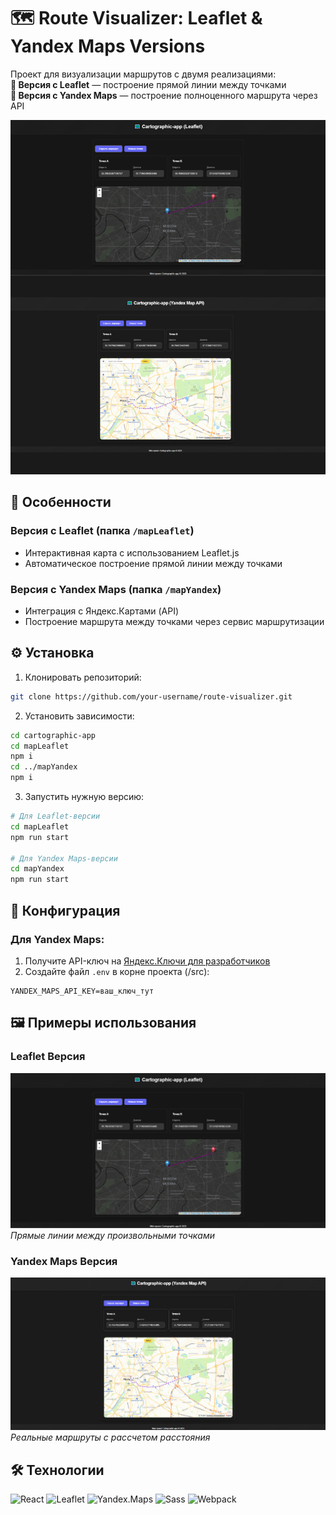 # 🗺️ Route Visualizer: Leaflet & Yandex Maps Versions

Проект для визуализации маршрутов с двумя реализациями:  
**🔸 Версия с Leaflet** — построение прямой линии между точками  
**🔸 Версия с Yandex Maps** — построение полноценного маршрута через API

![Demo Screenshot](./readme-files/preview.png)

## 🚀 Особенности

### **Версия с Leaflet (папка `/mapLeaflet`)**

-   Интерактивная карта с использованием Leaflet.js
-   Автоматическое построение прямой линии между точками

### **Версия с Yandex Maps (папка `/mapYandex`)**

-   Интеграция с Яндекс.Картами (API)
-   Построение маршрута между точками через сервис маршрутизации

## ⚙️ Установка

1. Клонировать репозиторий:

```bash
git clone https://github.com/your-username/route-visualizer.git
```

2. Установить зависимости:

```bash
cd cartographic-app
cd mapLeaflet
npm i
cd ../mapYandex
npm i
```

3. Запустить нужную версию:

```bash
# Для Leaflet-версии
cd mapLeaflet
npm run start

# Для Yandex Maps-версии
cd mapYandex
npm run start
```

## 🔧 Конфигурация

### Для Yandex Maps:

1. Получите API-ключ на [Яндекс.Ключи для разработчиков](https://developer.tech.yandex.ru/services/)
2. Создайте файл `.env` в корне проекта (/src):

```env
YANDEX_MAPS_API_KEY=ваш_ключ_тут
```

## 🖼️ Примеры использования

### Leaflet Версия

![Leaflet Demo](./readme-files/previewLeaflet.png)  
_Прямые линии между произвольными точками_

### Yandex Maps Версия

![Yandex Demo](./readme-files/previewYandex.png)  
_Реальные маршруты с рассчетом расстояния_

## 🛠 Технологии

![React](https://img.shields.io/badge/React-20232A?style=flat&logo=react)
![Leaflet](https://img.shields.io/badge/Leaflet-199900?style=flat&logo=leaflet)
![Yandex.Maps](https://img.shields.io/badge/Yandex.Maps-FF0000?style=flat&logo=yandex)
![Sass](https://img.shields.io/badge/Sass-CC6699?style=flat&logo=sass)
![Webpack](https://img.shields.io/badge/Webpack-8DD6F9?style=flat&logo=webpack)
